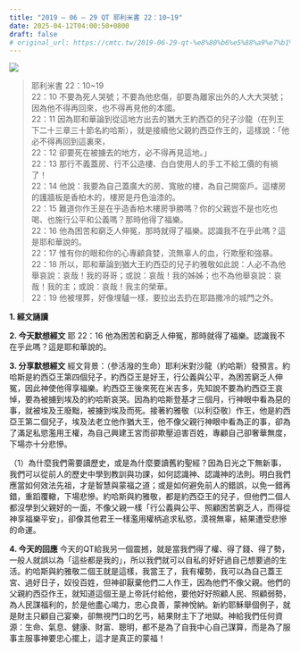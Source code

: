 ```yaml
---
title: "2019 – 06 – 29 QT 耶利米書 22：10~19"
date: 2025-04-12T04:00:50+0800
draft: false
# original_url: https://cmtc.tw/2019-06-29-qt-%e8%80%b6%e5%88%a9%e7%b1%b3%e6%9b%b8-22%ef%bc%9a1019
---
```


![](/images/qt.jpg)
> 耶利米書 22：10\~19  
> 22：10 不要為死人哭號；不要為他悲傷，卻要為離家出外的人大大哭號；因為他不得再回來，也不得再見他的本國。  
> 22：11 因為耶和華論到從這地方出去的猶大王約西亞的兒子沙龍（在列王下二十三章三十節名約哈斯），就是接續他父親約西亞作王的，這樣說：「他必不得再回到這裏來，  
> 22：12 卻要死在被擄去的地方，必不得再見這地。」  
> 22：13 那行不義蓋房、行不公造樓、白白使用人的手工不給工價的有禍了！  
> 22：14 他說：我要為自己蓋廣大的房、寬敞的樓，為自己開窗戶。這樓房的護牆板是香柏木的，樓房是丹色油漆的。  
> 22：15 難道你作王是在乎造香柏木樓房爭勝嗎？你的父親豈不是也吃也喝、也施行公平和公義嗎？那時他得了福樂。  
> 22：16 他為困苦和窮乏人伸冤，那時就得了福樂。認識我不在乎此嗎？這是耶和華說的。  
> 22：17 惟有你的眼和你的心專顧貪婪，流無辜人的血，行欺壓和強暴。  
> 22：18 所以，耶和華論到猶大王約西亞的兒子約雅敬如此說：人必不為他舉哀說：哀哉！我的哥哥；或說：哀哉！我的姊姊；也不為他舉哀說：哀哉！我的主；或說：哀哉！我主的榮華。  
> 22：19 他被埋葬，好像埋驢一樣，要拉出去扔在耶路撒冷的城門之外。

**1. 經文誦讀**

**2.  今天默想經文**
耶 22：16 他為困苦和窮乏人伸冤，那時就得了福樂。認識我不在乎此嗎？這是耶和華說的。

**3. 分享默想經文**
經文背景：（參活潑的生命）耶利米對沙龍（約哈斯）發預言。約哈斯是約西亞王第四個兒子，約西亞王是好王，行公義與公平，為困苦窮乏人伸冤，因此神使他得享福樂。約西亞王後來死在米吉多，先知說不要為約西亞王哀悼，要為被擄到埃及的約哈斯哀哭。因為約哈斯登基才三個月，行神眼中看為惡的事，就被埃及王廢黜，被擄到埃及而死。接著約雅敬（以利亞敬）作王，他是約西亞王第二個兒子，埃及法老立他作猶大王，他不像父親行神眼中看為正的事，卻為了滿足私慾濫用王權，為自己興建王宮而卻欺壓迫害百姓，專顧自己卻奢華無度，下場亦十分悲慘。

（1）為什麼我們需要讀歷史，或是為什麼要讀舊約聖經？因為日光之下無新事，我們可以從前人的歷史中學到教訓與功課，如何認識神、認識神的法則。明白我們應當如何效法先祖，才是智慧與蒙福之道；或是如何避免前人的錯誤，以免一錯再錯，重蹈覆轍，下場悲慘。約哈斯與約雅敬，都是約西亞王的兒子，但他們二個人都沒學到父親好的一面，不像父親一樣「行公義與公平、照顧困苦窮乏人，而得從神享福樂平安」，卻像其他君王一樣濫用權柄追求私慾，漠視無辜，結果遭受悲慘的命運。

**4. 今天的回應**
今天的QT給我另一個震撼，就是當我們得了權、得了錢、得了勢，一般人就誤以為「這些都是我的」，所以我們就可以自私的好好過自己想要過的生活。約哈斯與約雅敬二個王就是這樣，我當王了，我有權勢，我可以為自己蓋王宮、過好日子，奴役百姓，但神卻厭棄他們二人作王，因為他們不像父親。他們的父親約西亞作王，就知道這個王是上帝託付給他，要他好好照顧人民、照顧弱勢，為人民謀福利的，於是他盡心竭力，忠心良善，蒙神悅納。新約耶穌舉個例子，就是財主只顧自己宴樂，卻無視門口的乞丐，結果財主下了地獄。神給我們任何資源：生命、氣息、健康、財富、聰明，都不是為了自我中心自己謀算，而是為了服事主服事神要忠心擺上，這才是真正的蒙福！
